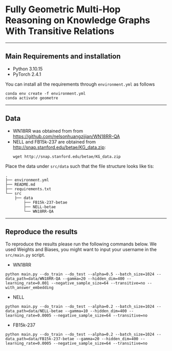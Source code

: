 # Fully Geometric Multi-Hop Reasoning on Knowledge Graphs With Transitive Relations
------------------
## Main Requirements and installation
* Python 3.10.15
* PyTorch 2.4.1

You can install all the requirements through `environment.yml` as follows

```
conda env create -f environment.yml
conda activate geometre
```
---
## Data
* WN18RR was obtained from from https://github.com/nelsonhuangzijian/WN18RR-QA
* NELL and FB15k-237 are obtained from http://snap.stanford.edu/betae/KG_data.zip:
  ```
  wget http://snap.stanford.edu/betae/KG_data.zip
  ```

Place the data under `src/data` such that the file structure looks like tis:
```
.
├── environment.yml
├── README.md
├── requirements.txt
└── src
    ├── data
        ├── FB15k-237-betae
		├── NELL-betae
        └── WN18RR-QA

```
----
## Reproduce the results

To reproduce the results please run the following commands below. We used Weights and Biases, you might want to input your username in the `src/main.py` script.

* WN18RR
```
python main.py --do_train --do_test --alpha=0.5 --batch_size=1024 --data_path=data/WN18RR-QA --gamma=20 --hidden_dim=400 --learning_rate=0.001 --negative_sample_size=64 --transitive=no --with_answer_embedding
```

* NELL
```
python main.py --do_train --do_test --alpha=0.2 --batch_size=1024 --data_path=data/NELL-betae --gamma=10 --hidden_dim=400 --learning_rate=0.0005 --negative_sample_size=64 --transitive=no
```

* FB15k-237
```
python main.py --do_train --do_test --alpha=0.2 --batch_size=1024 --data_path=data/FB15k-237-betae --gamma=20 --hidden_dim=400 --learning_rate=0.0005 --negative_sample_size=64 --transitive=no
```
